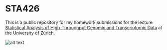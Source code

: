# STA426

This is a public repository for my homework submissions for the lecture [Statistical Analysis of High-Throughput Genomic and Transcriptomic Data](https://github.com/sta426hs2021/material) at the University of Zürich.

![alt text](https://upload.wikimedia.org/wikipedia/commons/thumb/2/21/Iris_Pairs_Plot.png/580px-Iris_Pairs_Plot.png)

